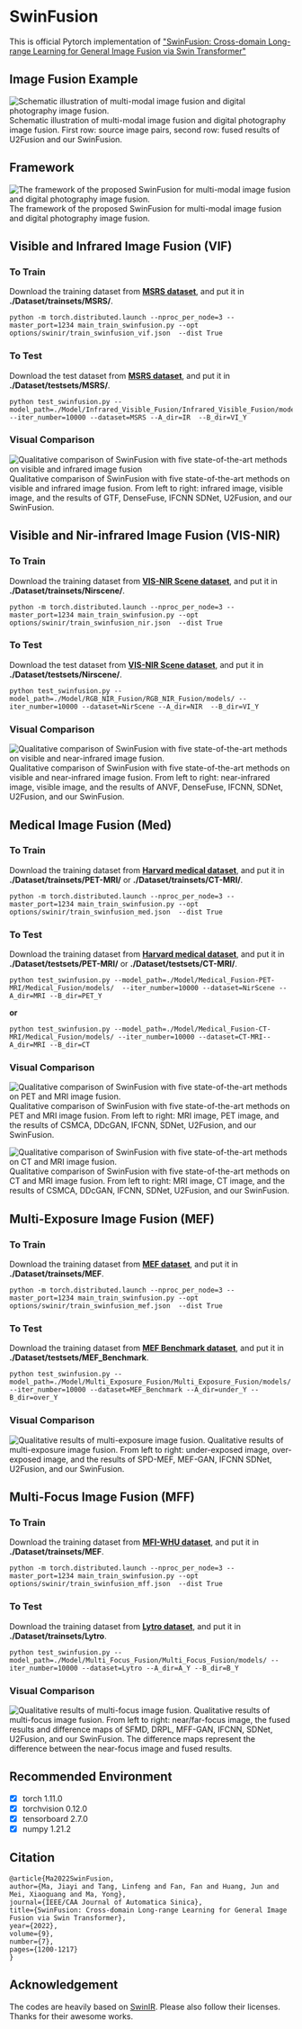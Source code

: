 
# SwinFusion
This is official Pytorch implementation of ["SwinFusion: Cross-domain Long-range Learning for General Image Fusion via Swin Transformer"](https://ieeexplore.ieee.org/document/9812535)
## Image Fusion Example
![Schematic illustration of multi-modal image fusion and digital photography image fusion. ](https://github.com/Linfeng-Tang/SwinFusion/blob/master/Figure/Schematic_illustration.png)
Schematic illustration of multi-modal image fusion and digital photography image fusion. First row: source image pairs, second row: fused results of U2Fusion and our SwinFusion.

## Framework
![The framework of the proposed SwinFusion for multi-modal image fusion and digital photography image fusion.](https://github.com/Linfeng-Tang/SwinFusion/blob/master/Figure/SwinFusion1.png)
The framework of the proposed SwinFusion for multi-modal image fusion and digital photography image fusion.

## Visible and Infrared Image Fusion (VIF)
### To Train
Download the training dataset from [**MSRS dataset**](https://github.com/Linfeng-Tang/MSRS), and put it in **./Dataset/trainsets/MSRS/**. 

    python -m torch.distributed.launch --nproc_per_node=3 --master_port=1234 main_train_swinfusion.py --opt options/swinir/train_swinfusion_vif.json  --dist True

### To Test
Download the test dataset from [**MSRS dataset**](https://github.com/Linfeng-Tang/MSRS), and put it in **./Dataset/testsets/MSRS/**. 

    python test_swinfusion.py --model_path=./Model/Infrared_Visible_Fusion/Infrared_Visible_Fusion/models/ --iter_number=10000 --dataset=MSRS --A_dir=IR  --B_dir=VI_Y
 
 ### Visual Comparison
![Qualitative comparison of SwinFusion with five state-of-the-art methods on visible and infrared image fusion](https://github.com/Linfeng-Tang/SwinFusion/blob/master/Figure/VIF.png)
Qualitative comparison of SwinFusion with five state-of-the-art methods on visible and infrared image fusion. From left to right: infrared image, visible
image, and the results of GTF, DenseFuse, IFCNN SDNet, U2Fusion, and our SwinFusion.

## Visible and Nir-infrared Image Fusion (VIS-NIR)
### To Train
Download the training dataset from [**VIS-NIR Scene dataset**](http://matthewalunbrown.com/nirscene/nirscene.html), and put it in **./Dataset/trainsets/Nirscene/**. 

    python -m torch.distributed.launch --nproc_per_node=3 --master_port=1234 main_train_swinfusion.py --opt options/swinir/train_swinfusion_nir.json  --dist True

### To Test
Download the test dataset from [**VIS-NIR Scene dataset**](http://matthewalunbrown.com/nirscene/nirscene.html), and put it in **./Dataset/testsets/Nirscene/**. 

    python test_swinfusion.py --model_path=./Model/RGB_NIR_Fusion/RGB_NIR_Fusion/models/ --iter_number=10000 --dataset=NirScene --A_dir=NIR  --B_dir=VI_Y

### Visual Comparison
![Qualitative comparison of SwinFusion with five state-of-the-art methods on visible and near-infrared image fusion.](https://github.com/Linfeng-Tang/SwinFusion/blob/master/Figure/NIR.png)
Qualitative comparison of SwinFusion with five state-of-the-art methods on visible and near-infrared image fusion. From left to right: near-infrared
image, visible image, and the results of ANVF, DenseFuse, IFCNN, SDNet, U2Fusion, and our SwinFusion.

## Medical Image Fusion (Med)
### To Train
Download the training dataset from [**Harvard medical dataset**](http://matthewalunbrown.com/nirscene/nirscene.html), and put it in **./Dataset/trainsets/PET-MRI/** or **./Dataset/trainsets/CT-MRI/**. 

    python -m torch.distributed.launch --nproc_per_node=3 --master_port=1234 main_train_swinfusion.py --opt options/swinir/train_swinfusion_med.json  --dist True
    
### To Test
Download the training dataset from [**Harvard medical dataset**](http://matthewalunbrown.com/nirscene/nirscene.html), and put it in **./Dataset/testsets/PET-MRI/** or **./Dataset/testsets/CT-MRI/**. 

    python test_swinfusion.py --model_path=./Model/Medical_Fusion-PET-MRI/Medical_Fusion/models/  --iter_number=10000 --dataset=NirScene --A_dir=MRI --B_dir=PET_Y
**or** 

    python test_swinfusion.py --model_path=./Model/Medical_Fusion-CT-MRI/Medical_Fusion/models/ --iter_number=10000 --dataset=CT-MRI--A_dir=MRI --B_dir=CT

### Visual Comparison
![Qualitative comparison of SwinFusion with five state-of-the-art methods on PET and MRI image fusion.](https://github.com/Linfeng-Tang/SwinFusion/blob/master/Figure/PET-MRI.png)
Qualitative comparison of SwinFusion with five state-of-the-art methods on PET and MRI image fusion. From left to right: MRI image, PET image,
and the results of CSMCA, DDcGAN, IFCNN, SDNet, U2Fusion, and our SwinFusion.

![Qualitative comparison of SwinFusion with five state-of-the-art methods on CT and MRI image fusion.](https://github.com/Linfeng-Tang/SwinFusion/blob/master/Figure/CT-MRI.png)
Qualitative comparison of SwinFusion with five state-of-the-art methods on CT and MRI image fusion. From left to right: MRI image, CT image, and
the results of CSMCA, DDcGAN, IFCNN, SDNet, U2Fusion, and our SwinFusion.

## Multi-Exposure Image Fusion (MEF)
### To Train
Download the training dataset from [**MEF dataset**](https://github.com/csjcai/SICE), and put it in **./Dataset/trainsets/MEF**. 

    python -m torch.distributed.launch --nproc_per_node=3 --master_port=1234 main_train_swinfusion.py --opt options/swinir/train_swinfusion_mef.json  --dist True

### To Test
Download the training dataset from [**MEF Benchmark dataset**](https://github.com/xingchenzhang/MEFB), and put it in **./Dataset/testsets/MEF_Benchmark**. 

    python test_swinfusion.py --model_path=./Model/Multi_Exposure_Fusion/Multi_Exposure_Fusion/models/ --iter_number=10000 --dataset=MEF_Benchmark --A_dir=under_Y --B_dir=over_Y
    
### Visual Comparison
![Qualitative results of multi-exposure image fusion. ](https://github.com/Linfeng-Tang/SwinFusion/blob/master/Figure/MEF.png)
Qualitative results of multi-exposure image fusion. From left to right: under-exposed image, over-exposed image, and the results of SPD-MEF,
MEF-GAN, IFCNN SDNet, U2Fusion, and our SwinFusion.


## Multi-Focus Image Fusion (MFF)
### To Train
Download the training dataset from [**MFI-WHU dataset**](https://github.com/HaoZhang1018/MFI-WHU), and put it in **./Dataset/trainsets/MEF**. 

    python -m torch.distributed.launch --nproc_per_node=3 --master_port=1234 main_train_swinfusion.py --opt options/swinir/train_swinfusion_mff.json  --dist True
### To Test
Download the training dataset from [**Lytro dataset**](https://github.com/HaoZhang1018/MFI-WHU), and put it in **./Dataset/trainsets/Lytro**. 

    python test_swinfusion.py --model_path=./Model/Multi_Focus_Fusion/Multi_Focus_Fusion/models/ --iter_number=10000 --dataset=Lytro --A_dir=A_Y --B_dir=B_Y
    
### Visual Comparison
![Qualitative results of multi-focus image fusion.](https://github.com/Linfeng-Tang/SwinFusion/blob/master/Figure/MFF.png)
Qualitative results of multi-focus image fusion. From left to right: near/far-focus image, the fused results and difference maps of SFMD, DRPL,
MFF-GAN, IFCNN, SDNet, U2Fusion, and our SwinFusion. The difference maps represent the difference between the near-focus image and fused results.


## Recommended Environment

 - [x] torch 1.11.0
 - [x] torchvision 0.12.0
 - [x] tensorboard  2.7.0
 - [x] numpy 1.21.2

## Citation
```
@article{Ma2022SwinFusion,  
author={Ma, Jiayi and Tang, Linfeng and Fan, Fan and Huang, Jun and Mei, Xiaoguang and Ma, Yong},  
journal={IEEE/CAA Journal of Automatica Sinica},   
title={SwinFusion: Cross-domain Long-range Learning for General Image Fusion via Swin Transformer},   
year={2022},  
volume={9},  
number={7},  
pages={1200-1217}
}
```
## Acknowledgement
The codes are heavily based on [SwinIR](https://github.com/JingyunLiang/SwinIR). Please also follow their licenses. Thanks for their awesome works.
